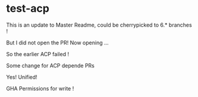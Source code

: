 # test-acp


This is an update to Master Readme, could be cherrypicked to 6.* branches !

But I did not open the PR! Now opening ... 

So the earlier ACP failed !

Some change for ACP depende PRs 

Yes! Unified! 

GHA Permissions for write !
